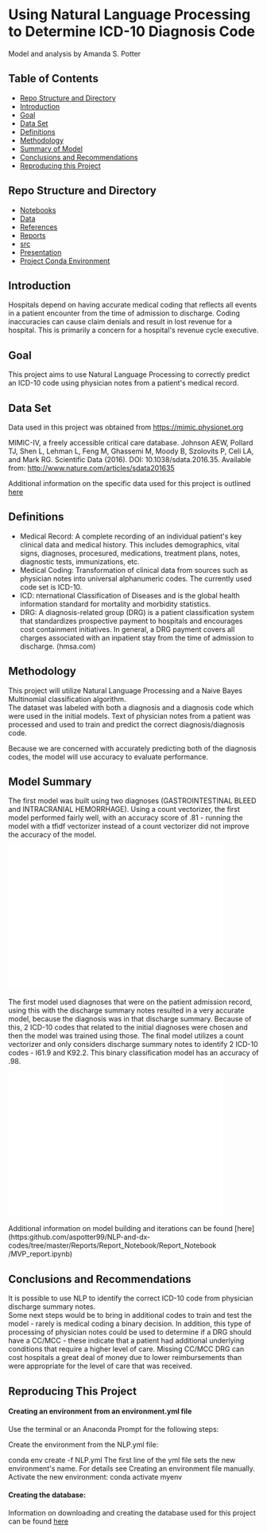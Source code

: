 # Using Natural Language Processing to Determine ICD-10 Diagnosis Code
Model and analysis by Amanda S. Potter 

## Table of Contents
- [Repo Structure and Directory](#Repo-Structure-and-Directory)
- [Introduction](#Introduction)
- [Goal](#Goal)
- [Data Set](#Data-Set)
- [Definitions](#Definitions)
- [Methodology](#Methodology)
- [Summary of Model](#Summary-of-Model)
- [Conclusions and Recommendations](#Conclusions-and-Recommendations)
- [Reproducing this Project](#Reproducing-this-Project)

## Repo Structure and Directory
- [Notebooks](https://github.com/aspotter99/NLP-and-dx-codes/tree/master/Notebooks)
- [Data](https://github.com/aspotter99/NLP-and-dx-codes/tree/master/data)
- [References](https://github.com/aspotter99/NLP-and-dx-codes/tree/master/references)
- [Reports](https://github.com/aspotter99/NLP-and-dx-codes/tree/master/Reports)
- [src](https://github.com/aspotter99/NLP-and-dx-codes/tree/master/src)
- [Presentation](https://github.com/aspotter99/NLP-and-dx-codes/tree/master/MVP_pres.pdf)
- [Project Conda Environment](https://github.com/aspotter99/NLP-and-dx-codes/tree/master/NLP.yml)

## Introduction 

Hospitals depend on having accurate medical coding that reflects all events in a patient encounter from the time of admission to discharge.  Coding inaccuracies can cause claim denials and result in lost revenue for a hospital.  This is primarily a concern for a hospital's revenue cycle executive.  

## Goal 
This project aims to use Natural Language Processing to correctly predict an ICD-10 code using physician notes from a patient's medical record. 

## Data Set
Data used in this project was obtained from https://mimic.physionet.org

MIMIC-IV, a freely accessible critical care database. Johnson AEW, Pollard TJ, Shen L, Lehman L, Feng M, Ghassemi M, Moody B, Szolovits P, Celi LA, and Mark RG. Scientific Data (2016). DOI: 10.1038/sdata.2016.35. Available from: http://www.nature.com/articles/sdata201635

Additional information on the specific data used for this project is outlined [here](https://github.com/aspotter99/NLP-and-dx-codes/tree/master/Data/README.md)

## Definitions
- Medical Record: A complete recording of an individual patient's key clinical data and medical history.  This includes demographics, vital signs, diagnoses, procesured, medications, treatment plans, notes, diagnostic tests, immunizations, etc.
- Medical Coding:  Transformation of clinical data from sources such as physician notes into universal alphanumeric codes.  The currently used code set is ICD-10. 
- ICD:  nternational Classification of Diseases and is the global health information standard for mortality and morbidity statistics.
- DRG: A diagnosis-related group (DRG) is a patient classification system that standardizes prospective payment to hospitals and encourages cost containment initiatives. In general, a DRG payment covers all charges associated with an inpatient stay from the time of admission to discharge. (hmsa.com)

## Methodology
This project will utilize Natural Language Processing and a Naive Bayes Multinomial classification algorithm.  
The dataset was labeled with both a diagnosis and a diagnosis code which were used in the initial models.  Text of physician notes from a patient was processed and used to train and predict the correct diagnosis/diagnosis code.

Because we are concerned with accurately predicting both of the diagnosis codes, the model will use accuracy to evaluate performance.

## Model Summary 
The first model was built using two diagnoses (GASTROINTESTINAL BLEED and INTRACRANIAL HEMORRHAGE).  Using a count vectorizer, the first model performed fairly well, with an accuracy score of .81 - running the model with a tfidf vectorizer instead of a count vectorizer did not improve the accuracy of the model.

![](/Reports/images/ConfMat_FSM_test.png)

The first model used diagnoses that were on the patient admission record, using this with the discharge summary notes resulted in a very accurate model, because the diagnosis was in that discharge summary.  Because of this, 2 ICD-10 codes that related to the initial diagnoses were chosen and then the model was trained using those.  The final model utilizes a count vectorizer and only considers discharge summary notes to identify 2 ICD-10 codes - I61.9 and K92.2.  This binary classification model has an accuracy of .98.

![](/Reports/Images/ConfMat_DS_IDC-10_test.png)

Additional information on model building and iterations can be found [here](https:github.com/aspotter99/NLP-and-dx-codes/tree/master/Reports/Report_Notebook/Report_Notebook /MVP_report.ipynb)


## Conclusions and Recommendations 
It is possible to use NLP to identify the correct ICD-10 code from physician discharge summary notes.  
Some next steps would be to bring in additional codes to train and test the model - rarely is medical coding a binary decision.  In addition, this type of processing of physician notes could be used to determine if a DRG should have a CC/MCC - these indicate that a patient had additional underlying conditions that require a higher level of care.  Missing CC/MCC DRG can cost hospitals a great deal of money due to lower reimbursements than were appropriate for the level of care that was received.  

## Reproducing This Project
#### Creating an environment from an environment.yml file
Use the terminal or an Anaconda Prompt for the following steps:

Create the environment from the NLP.yml file:

conda env create -f NLP.yml
The first line of the yml file sets the new environment's name. For details see Creating an environment file manually.
Activate the new environment: conda activate myenv


#### Creating the database:
Information on downloading and creating the database used for this project can be found [here](https://github.com/aspotter99/NLP-and-dx-codes/tree/master/Data/README.md)


